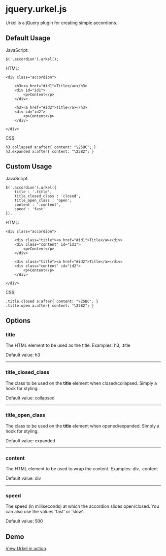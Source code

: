 # jquery.urkel.js

Urkel is a jQuery plugin for creating simple accordions.

## Default Usage

JavaScript:

	$('.accordion').urkel();

HTML:

	<div class="accordion">

		<h3><a href="#id1">Title</a></h3>
		<div id="id1">
			<p>Content</p>
		</div>

		<h3><a href="#id2">Title</a></h3>
		<div id="id2">
			<p>Content</p>
		</div>

	</div>
	
CSS:

	h3.collapsed a:after{ content: "\25BC"; }
	h3.expanded a:after{ content: "\25B2"; }
	
## Custom Usage

JavaScript:

	$('.accordion').urkel({
		title : '.title',
		title_closed_class : 'closed',
		title_open_class : 'open',
		content : '.content',
		speed : 'fast'
	});
	
HTML:

	<div class="accordion">

		<div class="title"><a href="#id1">Title</a></div>
		<div class="content" id="id1">
			<p>Content</p>
		</div>

		<div class="title"><a href="#id2">Title</a></div>
		<div class="content" id="id2">
			<p>Content</p>
		</div>

	</div>
	
CSS:

	.title.closed a:after{ content: "\25BC"; }
	.title.open a:after{ content: "\25B2"; }
	
## Options

### title

The HTML element to be used as the title. Examples: h3, .title

Default value: h3

---

### title_closed_class

The class to be used on the **title** element when closed/collapsed. Simply a hook for styling.

Default value: collapsed

---

### title_open_class

The class to be used on the **title** element when opened/expanded. Simply a hook for styling.

Default value: expanded

---

### content

The HTML element to be used to wrap the content. Examples: div, .content

Default value: div

---

### speed

The speed (in milliseconds) at which the accordion slides open/closed. You can also use the values 'fast' or 'slow'.

Default value: 500

## Demo

[View Urkel in action](http://thomasthesecond.github.com/urkel).